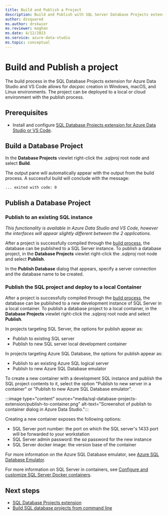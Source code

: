 ```yaml
---
title: Build and Publish a Project
description: Build and Publish with SQL Server Database Projects extension
author: dzsquared
ms.author: drskwier
ms.reviewer: maghan
ms.date: 4/12/2023
ms.service: azure-data-studio
ms.topic: conceptual
---
```


# Build and Publish a project

The build process in the SQL Database Projects extension for Azure Data Studio and VS Code allows for *dacpac* creation in Windows, macOS, and Linux environments. The project can be deployed to a local or cloud environment with the publish process.

## Prerequisites

- Install and configure [SQL Database Projects extension for Azure Data Studio or VS Code](sql-database-project-extension.md).

## Build a Database Project

 In the **Database Projects** viewlet right-click the *.sqlproj* root node and select **Build**.

 The output pane will automatically appear with the output from the build process.  A successful build will conclude with the message: 

 ``` ... exited with code: 0 ```

## Publish a Database Project

### Publish to an existing SQL instance 

*This functionality is available in Azure Data Studio and VS Code, however the interfaces will appear slightly different between the 2 applications.*

After a project is successfully compiled through the [build process](#build-a-database-project), the database can be published to a SQL Server instance. To publish a database project, in the **Database Projects** viewlet right-click the *.sqlproj* root node and select **Publish**.

In the **Publish Database** dialog that appears, specify a server connection and the database name to be created.

### Publish the SQL project and deploy to a local Container

After a project is successfully compiled through the [build process](#build-a-database-project), the database can be published to a new development instance of SQL Server in a local container. To publish a database project to a local container, in the **Database Projects** viewlet right-click the *.sqlproj* root node and select **Publish**. 

In projects targeting SQL Server, the options for publish appear as:

* Publish to existing SQL server
* Publish to new SQL server local development container

In projects targeting Azure SQL Database, the options for publish appear as:

* Publish to an existing Azure SQL logical server
* Publish to new Azure SQL Database emulator

To create a new container with a development SQL instance and publish the SQL project contents to it, select the option "Publish to new server in a container" or "Publish to new Azure SQL Database emulator".

:::image type="content" source="media/sql-database-projects-extension/publish-to-container.png" alt-text="Screenshot of publish to container dialog in Azure Data Studio.":::

Creating a new container exposes the following options:

* SQL Server port number: the port on which the SQL server's 1433 port will be forwarded to your workstation
* SQL Server admin password: the *sa* password for the new instance
* SQL Server docker image: the version base of the container

For more information on the Azure SQL Database emulator, see [Azure SQL Database Emulator](azure/azure-sql/database/local-dev-experience-sql-database-emulator).

For more information on SQL Server in containers, see [Configure and customize SQL Server Docker containers](../../linux/sql-server-linux-docker-container-configure).

## Next steps

- [SQL Database Projects extension](sql-database-project-extension.md)
- [Build SQL database projects from command line](sql-database-project-extension-build-from-command-line.md)
